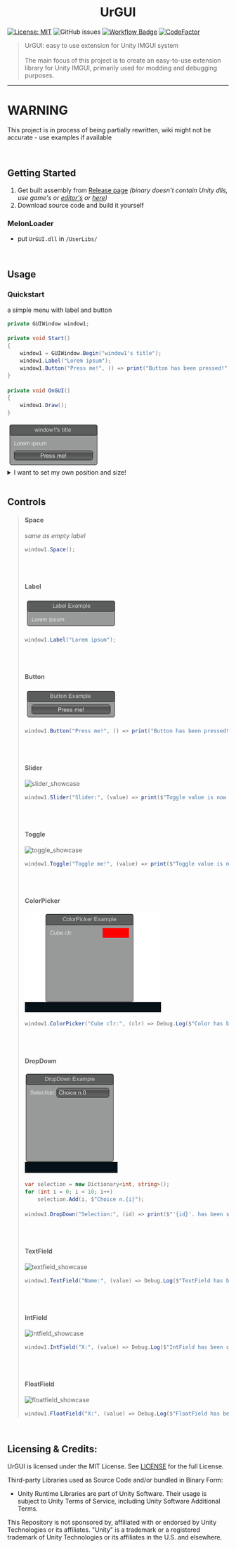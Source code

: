 
<h1 align="center">UrGUI</h1>

[![License: MIT](https://img.shields.io/badge/License-MIT-yellow.svg)](https://opensource.org/licenses/MIT) ![GitHub issues](https://img.shields.io/github/issues/Hirashi3630/UrGUI) [![Workflow Badge](https://github.com/Hirashi3630/UrGUI/actions/workflows/ReleaseBuild.yml/badge.svg)](https://github.com/Hirashi3630/UrGUI/actions/workflows/ReleaseBuild.yml) [![CodeFactor](https://www.codefactor.io/repository/github/hirashi3630/urgui/badge/main)](https://www.codefactor.io/repository/github/hirashi3630/urgui/overview/main)

> UrGUI: easy to use extension for Unity IMGUI system
> <br><br>
> The main focus of this project is to create an easy-to-use extension library for Unity IMGUI, primarily used for modding and debugging purposes.

----

# WARNING
This project is in process of being partially rewritten, wiki might not be accurate - use examples if available

<br>

## Getting Started

1. Get built assembly from [Release page](https://github.com/Hirashi3630/UrGUI/releases) _(binary doesn't contain Unity dlls, use game's or [editor's](https://docs.unity3d.com/Manual/UsingDLL.html) or [here](https://github.com/Hirashi3630/UrGUI/tree/main/Assemblies/))_
2. Download source code and build it yourself

### MelonLoader

 - put `UrGUI.dll` in `/UserLibs/`

<br>


## Usage

### Quickstart

a simple menu with label and button

```cs
private GUIWindow window1;

private void Start()
{
    window1 = GUIWindow.Begin("window1's title");
    window1.Label("Lorem ipsum");
    window1.Button("Press me!", () => print("Button has been pressed!"));
}

private void OnGUI()
{
    window1.Draw();
}
```

<img src="Assets/Media/usage-sample1.png?raw=true" alt="usage-sample1">

<details><summary>I want to set my own position and size!</summary><blockquote>

(x, y, width, height)

  ```cs
  window1 = GUIWindow.Begin("window1's title", 10, 10, 200, 400);
  ```

</blockquote></details>

<br>

## Controls

<blockquote>

#### Space

*same as empty label*

  ```cs
  window1.Space();
  ```

<br><br>

#### Label

<img src="Assets/Media/label_showcase1.png?raw=true" alt="label_showcase">


  ```cs
  window1.Label("Lorem ipsum");
  ```

<br><br>

#### Button

  <img src="Assets/Media/button_showcase1.png?raw=true" alt="button_showcase">


  ```cs
  window1.Button("Press me!", () => print("Button has been pressed!"));
  ```

<br><br>

#### Slider

  <img src="Assets/Media/slider_showcase1.gif?raw=true" alt="slider_showcase">


  ```cs
  window1.Slider("Slider:", (value) => print($"Toggle value is now {value}"), 0.5f, 0f, 1f, true);
  ```

<br><br>

#### Toggle

  <img src="Assets/Media/toggle_showcase1.gif?raw=true" alt="toggle_showcase">


  ```cs
  window1.Toggle("Toggle me!", (value) => print($"Toggle value is now {value}"));
  ```

<br><br>

#### ColorPicker

  <img src="Assets/Media/colorpicker_showcase1.gif?raw=true" alt="colorpicker_showcase">


  ```cs
  window1.ColorPicker("Cube clr:", (clr) => Debug.Log($"Color has been changed to {clr}"), Color.red);
  ```

<br><br>

#### DropDown

  <img src="Assets/Media/dropdown_showcase1.gif?raw=true" alt="dropdown_showcase">


  ```cs
  var selection = new Dictionary<int, string>();
  for (int i = 0; i < 10; i++)
      selection.Add(i, $"Choice n.{i}");

  window1.DropDown("Selection:", (id) => print($"'{id}'. has been selected!"), 0,  selection); 
  ```

<br><br>

#### TextField

  <img src="Assets/Media/textfield_showcase1.gif?raw=true" alt="textfield_showcase">


  ```cs
  window1.TextField("Name:", (value) => Debug.Log($"TextField has been changed to '{value}'"), "Sample Text");
  ```

<br><br>

#### IntField

  <img src="Assets/Media/intfield_showcase1.gif?raw=true" alt="intfield_showcase">


  ```cs
  window1.IntField("X:", (value) => Debug.Log($"IntField has been changed to '{value}'"), 12345);
  ```

<br><br>

#### FloatField

  <img src="Assets/Media/floatfield_showcase1.gif?raw=true" alt="floatfield_showcase">


  ```cs
  window1.FloatField("X:", (value) => Debug.Log($"FloatField has been changed to '{value}'"), 12.34f, 20);
  ```

</blockquote>

<br>

## Licensing & Credits:

UrGUI is licensed under the MIT License. See [LICENSE](https://github.com/Hirashi3630/UrGUI/blob/main/LICENSE) for the full License.

Third-party Libraries used as Source Code and/or bundled in Binary Form:
- Unity Runtime Libraries are part of Unity Software.
  Their usage is subject to Unity Terms of Service, including Unity Software Additional Terms.

This Repository is not sponsored by, affiliated with or endorsed by Unity Technologies or its affiliates.
"Unity" is a trademark or a registered trademark of Unity Technologies or its affiliates in the U.S. and elsewhere.
